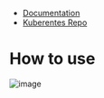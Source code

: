 - [Documentation](https://docs.google.com/document/d/17Awdmi8-Q2PrmQs-Ad9VzF8es_htYnCphQrrHB2ceFc/edit?usp=sharing)
- [Kuberentes Repo](https://github.com/nnikolovskiii/kubernetes)

# How to use
![image](https://github.com/nnikolovskiii/FinkiRasporedi/assets/147061833/8a255db0-cd72-43c9-b9f2-e114bb01ef42)




